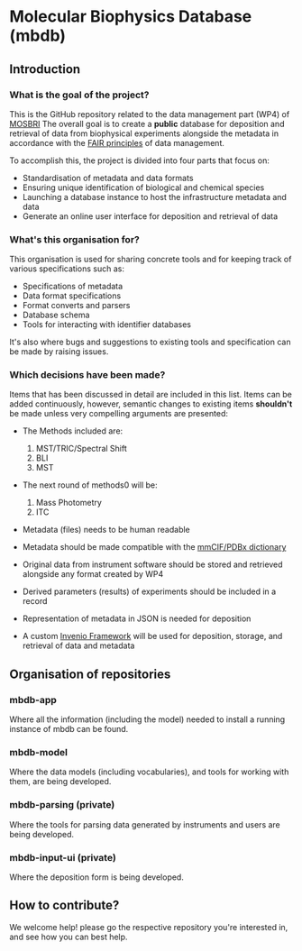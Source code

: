 # Molecular Biophysics Database (mbdb)

## Introduction

### What is the goal of the project?

This is the GitHub repository related to the data management part (WP4) of
[MOSBRI] The overall goal is to create a **public** database for deposition and
retrieval of data from biophysical experiments alongside the metadata in
accordance with the [FAIR principles] of data management.

To accomplish this, the project is divided into four parts that focus on:

- Standardisation of metadata and data formats
- Ensuring unique identification of biological and chemical species
- Launching a database instance to host the infrastructure metadata and data
- Generate an online user interface for deposition and retrieval of data

### What's this organisation for?

This organisation is used for sharing concrete tools and for keeping track of
 various specifications such as:

- Specifications of metadata
- Data format specifications
- Format converts and parsers
- Database schema
- Tools for interacting with identifier databases

It's also where bugs and suggestions to existing tools and specification can
be made by raising issues.

### Which decisions have been made?

Items that has been discussed in detail are included in this list. Items can be
added continuously, however, semantic changes to existing items **shouldn't**
be made unless very compelling arguments are presented:

- The Methods included are:
    1. MST/TRIC/Spectral Shift
    2. BLI 
    3. MST

- The next round of methods0 will be:
    1. Mass Photometry
    2. ITC

- Metadata (files) needs to be human readable
- Metadata should be made compatible with the [mmCIF/PDBx dictionary]
- Original data from instrument software should be stored and retrieved
alongside any format created by WP4
- Derived parameters (results) of experiments should be included in a record
- Representation of metadata in JSON is needed for deposition
- A custom [Invenio Framework] will be used for deposition, storage, and
retrieval of data and metadata

## Organisation of repositories

### mbdb-app

Where all the information (including the model) needed to install a running
instance of mbdb can be found.

### mbdb-model

Where the data models (including vocabularies), and tools for 
working with them, are being developed.

### mbdb-parsing (private)

Where the tools for parsing data generated by instruments and users are
being developed. 

### mbdb-input-ui (private)

Where the deposition form is being developed.

## How to contribute?

We welcome help! please go the respective repository you're interested in,
and see how you can best help. 

[MOSBRI]: https://www.mosbri.eu/
[FAIR principles]: https://doi.org/10.1038/sdata.2016.18
[mmCIF/PDBx dictionary]: https://mmcif.wwpdb.org/
[Invenio Framework]: https://invenio.readthedocs.io/en/latest/
